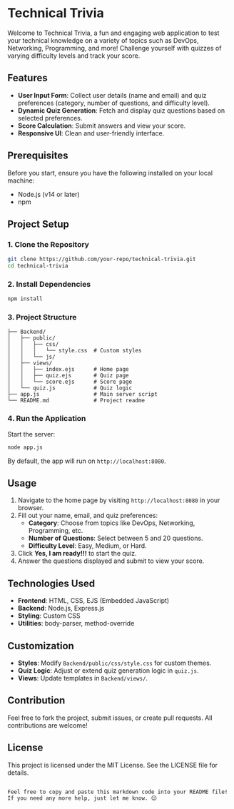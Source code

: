 
# Technical Trivia

Welcome to Technical Trivia, a fun and engaging web application to test your technical knowledge on a variety of topics such as DevOps, Networking, Programming, and more! Challenge yourself with quizzes of varying difficulty levels and track your score.

## Features

- **User Input Form**: Collect user details (name and email) and quiz preferences (category, number of questions, and difficulty level).
- **Dynamic Quiz Generation**: Fetch and display quiz questions based on selected preferences.
- **Score Calculation**: Submit answers and view your score.
- **Responsive UI**: Clean and user-friendly interface.

## Prerequisites

Before you start, ensure you have the following installed on your local machine:

- Node.js (v14 or later)
- npm

## Project Setup

### 1. Clone the Repository

```bash
git clone https://github.com/your-repo/technical-trivia.git
cd technical-trivia
```

### 2. Install Dependencies

```bash
npm install
```

### 3. Project Structure

```
├── Backend/
│   ├── public/
│   │   ├── css/
│   │   │   └── style.css  # Custom styles
│   │   └── js/
│   ├── views/
│   │   ├── index.ejs      # Home page
│   │   ├── quiz.ejs       # Quiz page
│   │   └── score.ejs      # Score page
│   └── quiz.js            # Quiz logic
├── app.js                 # Main server script
└── README.md              # Project readme
```

### 4. Run the Application

Start the server:

```bash
node app.js
```

By default, the app will run on `http://localhost:8080`.

## Usage

1. Navigate to the home page by visiting `http://localhost:8080` in your browser.
2. Fill out your name, email, and quiz preferences:
   - **Category**: Choose from topics like DevOps, Networking, Programming, etc.
   - **Number of Questions**: Select between 5 and 20 questions.
   - **Difficulty Level**: Easy, Medium, or Hard.
3. Click **Yes, I am ready!!!** to start the quiz.
4. Answer the questions displayed and submit to view your score.

## Technologies Used

- **Frontend**: HTML, CSS, EJS (Embedded JavaScript)
- **Backend**: Node.js, Express.js
- **Styling**: Custom CSS
- **Utilities**: body-parser, method-override

## Customization

- **Styles**: Modify `Backend/public/css/style.css` for custom themes.
- **Quiz Logic**: Adjust or extend quiz generation logic in `quiz.js`.
- **Views**: Update templates in `Backend/views/`.

## Contribution

Feel free to fork the project, submit issues, or create pull requests. All contributions are welcome!

## License

This project is licensed under the MIT License. See the LICENSE file for details.
```

Feel free to copy and paste this markdown code into your README file! If you need any more help, just let me know. 😊
```
